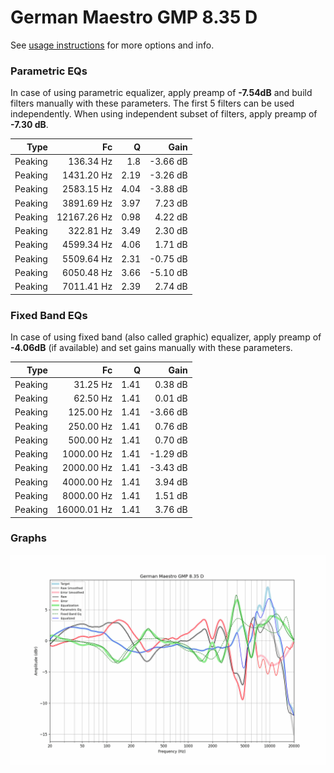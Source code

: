 # German Maestro GMP 8.35 D
See [usage instructions](https://github.com/jaakkopasanen/AutoEq#usage) for more options and info.

### Parametric EQs
In case of using parametric equalizer, apply preamp of **-7.54dB** and build filters manually
with these parameters. The first 5 filters can be used independently.
When using independent subset of filters, apply preamp of **-7.30 dB**.

| Type    | Fc          |    Q | Gain     |
|--------:|------------:|-----:|---------:|
| Peaking | 136.34 Hz   | 1.8  | -3.66 dB |
| Peaking | 1431.20 Hz  | 2.19 | -3.26 dB |
| Peaking | 2583.15 Hz  | 4.04 | -3.88 dB |
| Peaking | 3891.69 Hz  | 3.97 | 7.23 dB  |
| Peaking | 12167.26 Hz | 0.98 | 4.22 dB  |
| Peaking | 322.81 Hz   | 3.49 | 2.30 dB  |
| Peaking | 4599.34 Hz  | 4.06 | 1.71 dB  |
| Peaking | 5509.64 Hz  | 2.31 | -0.75 dB |
| Peaking | 6050.48 Hz  | 3.66 | -5.10 dB |
| Peaking | 7011.41 Hz  | 2.39 | 2.74 dB  |

### Fixed Band EQs
In case of using fixed band (also called graphic) equalizer, apply preamp of **-4.06dB**
(if available) and set gains manually with these parameters.

| Type    | Fc          |    Q | Gain     |
|--------:|------------:|-----:|---------:|
| Peaking | 31.25 Hz    | 1.41 | 0.38 dB  |
| Peaking | 62.50 Hz    | 1.41 | 0.01 dB  |
| Peaking | 125.00 Hz   | 1.41 | -3.66 dB |
| Peaking | 250.00 Hz   | 1.41 | 0.76 dB  |
| Peaking | 500.00 Hz   | 1.41 | 0.70 dB  |
| Peaking | 1000.00 Hz  | 1.41 | -1.29 dB |
| Peaking | 2000.00 Hz  | 1.41 | -3.43 dB |
| Peaking | 4000.00 Hz  | 1.41 | 3.94 dB  |
| Peaking | 8000.00 Hz  | 1.41 | 1.51 dB  |
| Peaking | 16000.01 Hz | 1.41 | 3.76 dB  |

### Graphs
![](./German%20Maestro%20GMP%208.35%20D.png)
